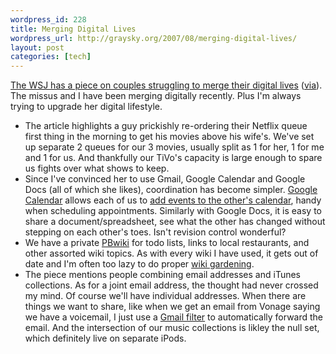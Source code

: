 ```yaml
--- 
wordpress_id: 228
title: Merging Digital Lives
wordpress_url: http://graysky.org/2007/08/merging-digital-lives/
layout: post
categories: [tech]
---
```

<a href="http://online.wsj.com/article/SB118617307271187661.html">The WSJ has a piece on couples struggling to merge their digital lives</a> (<a href="http://valleywag.com/tech/uncomfortable/flickrs-heather-champ-can-take-a-joke-++-and-does-286001.php">via</a>). The missus and I have been merging digitally recently. Plus I'm always trying to upgrade her digital lifestyle. 

<ul>

<li>The article highlights a guy prickishly re-ordering their Netflix queue first thing in the morning to get his movies above his wife's. We've set up separate 2 queues for our 3 movies, usually split as 1 for her, 1 for me and 1 for us. And thankfully our TiVo's capacity is large enough to spare us fights over what shows to keep.

<li>Since I've convinced her to use Gmail, Google Calendar and Google Docs (all of which she likes), coordination has become simpler. <a href="http://www.google.com/calendar">Google Calendar</a> allows each of us to <a href="http://www.google.com/support/calendar/bin/topic.py?topic=8565">add events to the other's calendar</a>, handy when scheduling appointments. Similarly with Google Docs, it is easy to share a document/spreadsheet, see what the other has changed without stepping on each other's toes. Isn't revision control wonderful?

<li>We have a private <a href="http://pbwiki.com/">PBwiki</a> for todo lists, links to local restaurants, and other assorted wiki topics. As with every wiki I have used, it gets out of date and I'm often too lazy to do proper <a href="http://www.socialtext.net/exchange/index.cgi?wiki_gardening_tips">wiki gardening</a>.

<li>The piece mentions people combining email addresses and iTunes collections. As for a joint email address, the thought had never crossed my mind. Of course we'll have individual addresses. When there are things we want to share, like when we get an email from Vonage saying we have a voicemail, I just use a <a href="http://mail.google.com/support/bin/answer.py?hl=en&answer=6579">Gmail filter</a> to automatically forward the email. And the intersection of our music collections is likley the null set, which definitely live on separate iPods. 

</ul>
